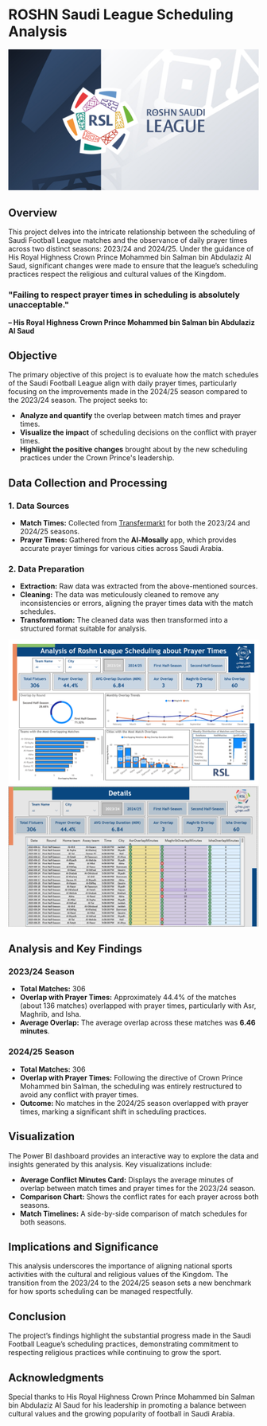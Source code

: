 # ROSHN Saudi League Scheduling Analysis

![Saudi Football League](https://github.com/Alswailm/Saudi-Pro-League/blob/main/Announcement.jpg)

## Overview
This project delves into the intricate relationship between the scheduling of Saudi Football League matches and the observance of daily prayer times across two distinct seasons: 2023/24 and 2024/25. Under the guidance of His Royal Highness Crown Prince Mohammed bin Salman bin Abdulaziz Al Saud, significant changes were made to ensure that the league’s scheduling practices respect the religious and cultural values of the Kingdom.

### "Failing to respect prayer times in scheduling is absolutely unacceptable."  
**– His Royal Highness Crown Prince Mohammed bin Salman bin Abdulaziz Al Saud**

## Objective
The primary objective of this project is to evaluate how the match schedules of the Saudi Football League align with daily prayer times, particularly focusing on the improvements made in the 2024/25 season compared to the 2023/24 season. The project seeks to:
- **Analyze and quantify** the overlap between match times and prayer times.
- **Visualize the impact** of scheduling decisions on the conflict with prayer times.
- **Highlight the positive changes** brought about by the new scheduling practices under the Crown Prince's leadership.

## Data Collection and Processing
### 1. Data Sources
- **Match Times:** Collected from [Transfermarkt](https://www.transfermarkt.com/) for both the 2023/24 and 2024/25 seasons.
- **Prayer Times:** Gathered from the **Al-Mosally** app, which provides accurate prayer timings for various cities across Saudi Arabia.

### 2. Data Preparation
- **Extraction:** Raw data was extracted from the above-mentioned sources.
- **Cleaning:** The data was meticulously cleaned to remove any inconsistencies or errors, aligning the prayer times data with the match schedules.
- **Transformation:** The cleaned data was then transformed into a structured format suitable for analysis.

![Dashboard](https://github.com/Alswailm/Saudi-Pro-League/blob/main/image.png)
![Details](https://github.com/Alswailm/Saudi-Pro-League/blob/main/Det.png)

## Analysis and Key Findings
### 2023/24 Season
- **Total Matches:** 306
- **Overlap with Prayer Times:** Approximately 44.4% of the matches (about 136 matches) overlapped with prayer times, particularly with Asr, Maghrib, and Isha.
- **Average Overlap:** The average overlap across these matches was **6.46 minutes**.

### 2024/25 Season
- **Total Matches:** 306
- **Overlap with Prayer Times:** Following the directive of Crown Prince Mohammed bin Salman, the scheduling was entirely restructured to avoid any conflict with prayer times.
- **Outcome:** No matches in the 2024/25 season overlapped with prayer times, marking a significant shift in scheduling practices.

## Visualization
The Power BI dashboard provides an interactive way to explore the data and insights generated by this analysis. Key visualizations include:
- **Average Conflict Minutes Card:** Displays the average minutes of overlap between match times and prayer times for the 2023/24 season.
- **Comparison Chart:** Shows the conflict rates for each prayer across both seasons.
- **Match Timelines:** A side-by-side comparison of match schedules for both seasons.

## Implications and Significance
This analysis underscores the importance of aligning national sports activities with the cultural and religious values of the Kingdom. The transition from the 2023/24 to the 2024/25 season sets a new benchmark for how sports scheduling can be managed respectfully.

## Conclusion
The project’s findings highlight the substantial progress made in the Saudi Football League’s scheduling practices, demonstrating commitment to respecting religious practices while continuing to grow the sport.


## Acknowledgments
Special thanks to His Royal Highness Crown Prince Mohammed bin Salman bin Abdulaziz Al Saud for his leadership in promoting a balance between cultural values and the growing popularity of football in Saudi Arabia.
